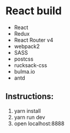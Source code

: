 # React build

- React
- Redux
- React Router v4
- webpack2
- SASS
- postcss
- rucksack-css
- bulma.io
- antd



## Instructions:

1. yarn install 
2. yarn run dev
3. open localhost:8888

